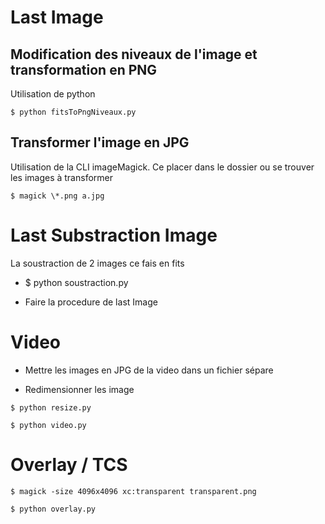 # Last Image

## Modification des niveaux de l'image et transformation en PNG

Utilisation de python

```
$ python fitsToPngNiveaux.py
```

## Transformer l'image en JPG

Utilisation de la CLI imageMagick. Ce placer dans le dossier ou se trouver les images à transformer

```
$ magick \*.png a.jpg
```

# Last Substraction Image

La soustraction de 2 images ce fais en fits

-   $ python soustraction.py

-   Faire la procedure de last Image

# Video

-   Mettre les images en JPG de la video dans un fichier sépare

-   Redimensionner les image

```
$ python resize.py

$ python video.py
```

# Overlay / TCS

```
$ magick -size 4096x4096 xc:transparent transparent.png

$ python overlay.py
```
